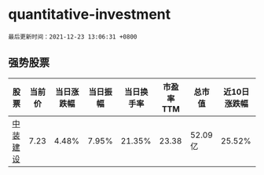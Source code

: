 # quantitative-investment

`最后更新时间：2021-12-23 13:06:31 +0800`

## 强势股票

|股票|当前价|当日涨跌幅|当日振幅|当日换手率|市盈率TTM|总市值|近10日涨跌幅|
|----|----|----|----|----|----|----|----|
|[中装建设](https://xueqiu.com/S/SZ002822)|7.23|4.48%|7.95%|21.35%|23.38|52.09亿|25.52%|
